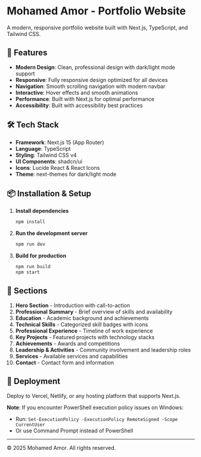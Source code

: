 # Mohamed Amor - Portfolio Website

A modern, responsive portfolio website built with Next.js, TypeScript, and Tailwind CSS.

## 🚀 Features

- **Modern Design**: Clean, professional design with dark/light mode support
- **Responsive**: Fully responsive design optimized for all devices
- **Navigation**: Smooth scrolling navigation with modern navbar
- **Interactive**: Hover effects and smooth animations
- **Performance**: Built with Next.js for optimal performance
- **Accessibility**: Built with accessibility best practices

## 🛠️ Tech Stack

- **Framework**: Next.js 15 (App Router)
- **Language**: TypeScript
- **Styling**: Tailwind CSS v4
- **UI Components**: shadcn/ui
- **Icons**: Lucide React & React Icons
- **Theme**: next-themes for dark/light mode

## 📦 Installation & Setup

1. **Install dependencies**
   ```bash
   npm install
   ```

2. **Run the development server**
   ```bash
   npm run dev
   ```

3. **Build for production**
   ```bash
   npm run build
   npm start
   ```

## 🎨 Sections

1. **Hero Section** - Introduction with call-to-action
2. **Professional Summary** - Brief overview of skills and availability  
3. **Education** - Academic background and achievements
4. **Technical Skills** - Categorized skill badges with icons
5. **Professional Experience** - Timeline of work experience
6. **Key Projects** - Featured projects with technology stacks
7. **Achievements** - Awards and competitions
8. **Leadership & Activities** - Community involvement and leadership roles
9. **Services** - Available services and capabilities
10. **Contact** - Contact form and information

## 🚀 Deployment

Deploy to Vercel, Netlify, or any hosting platform that supports Next.js.

**Note**: If you encounter PowerShell execution policy issues on Windows:
- Run: `Set-ExecutionPolicy -ExecutionPolicy RemoteSigned -Scope CurrentUser`
- Or use Command Prompt instead of PowerShell

---

© 2025 Mohamed Amor. All rights reserved.
